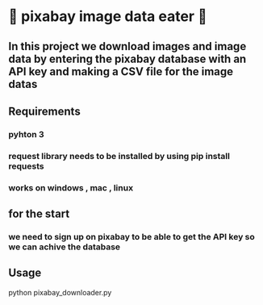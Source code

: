 # :mushroom: pixabay image data eater :mushroom:

## In this project we download images and image data by entering the pixabay database with an API key and making a CSV file for the image datas

## Requirements
### pyhton 3
### request library needs to be installed by using pip install requests
### works on windows , mac , linux 

## for the start 
### we need to sign up on pixabay to be able to get the API key so we can achive the database 

## Usage 
python pixabay_downloader.py
